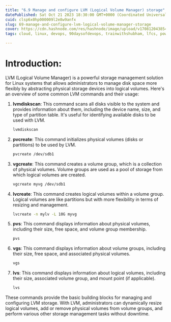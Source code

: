 ```yaml
---
title: "6.9 Manage and configure LVM (Logical Volume Manager) storage"
datePublished: Sat Oct 21 2023 18:30:00 GMT+0000 (Coordinated Universal Time)
cuid: clsp6x0hp000009l2e8w9anfx
slug: 69-manage-and-configure-lvm-logical-volume-manager-storage
cover: https://cdn.hashnode.com/res/hashnode/image/upload/v1708120438540/abb0a412-8190-48a0-b733-78cb3d20b553.png
tags: cloud, linux, devops, 90daysofdevops, trainwithshubham, lfcs, powertocloud

---
```


# Introduction:

LVM (Logical Volume Manager) is a powerful storage management solution for Linux systems that allows administrators to manage disk space more flexibly by abstracting physical storage devices into logical volumes. Here's an overview of some common LVM commands and their usage:

1. **lvmdiskscan**: This command scans all disks visible to the system and provides information about them, including the device name, size, and type of partition table. It's useful for identifying available disks to be used with LVM.
    
    ```bash
    lvmdiskscan
    ```
    
2. **pvcreate**: This command initializes physical volumes (disks or partitions) to be used by LVM.
    
    ```bash
    pvcreate /dev/sdb1
    ```
    
3. **vgcreate**: This command creates a volume group, which is a collection of physical volumes. Volume groups are used as a pool of storage from which logical volumes are created.
    
    ```bash
    vgcreate myvg /dev/sdb1
    ```
    
4. **lvcreate**: This command creates logical volumes within a volume group. Logical volumes are like partitions but with more flexibility in terms of resizing and management.
    
    ```bash
    lvcreate -n mylv -L 10G myvg
    ```
    
5. **pvs**: This command displays information about physical volumes, including their size, free space, and volume group membership.
    
    ```bash
    pvs
    ```
    
6. **vgs**: This command displays information about volume groups, including their size, free space, and associated physical volumes.
    
    ```bash
    vgs
    ```
    
7. **lvs**: This command displays information about logical volumes, including their size, associated volume group, and mount point (if applicable).
    
    ```bash
    lvs
    ```
    

These commands provide the basic building blocks for managing and configuring LVM storage. With LVM, administrators can dynamically resize logical volumes, add or remove physical volumes from volume groups, and perform various other storage management tasks without downtime.
